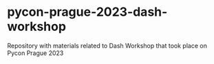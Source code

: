 # pycon-prague-2023-dash-workshop
Repository with materials related to Dash Workshop that took place on Pycon Prague 2023
